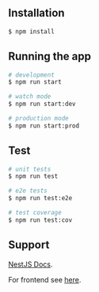 ## Installation

```bash
$ npm install
```

## Running the app

```bash
# development
$ npm run start

# watch mode
$ npm run start:dev

# production mode
$ npm run start:prod
```

## Test

```bash
# unit tests
$ npm run test

# e2e tests
$ npm run test:e2e

# test coverage
$ npm run test:cov
```

## Support

[NestJS Docs](https://docs.nestjs.com/).

For frontend see [here](https://github.com/Zoe-Bot/thruthOrDare-frontend).

